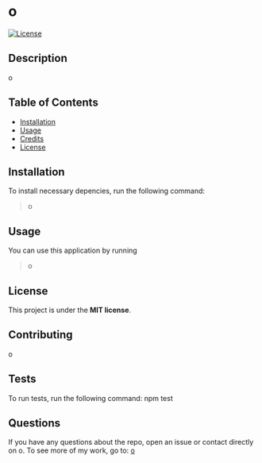 # o

[![License](https://img.shields.io/badge/License-MIT-yellow.svg)](https://opensource.org/licenses/MIT)

## Description

o


## Table of Contents

- [Installation](#installation)
- [Usage](#usage)
- [Credits](#credits)
- [License](#license)

## Installation

To install necessary depencies, run the following command:
> o


## Usage

You can use this application by running
> o


## License

This project is under the **MIT license**.


## Contributing 

o


## Tests 

To run tests, run the following command:
npm test


## Questions

If you have any questions about the repo, open an issue or contact directly on o.
To see more of my work, go to: 
[o](https://github.com/o/)